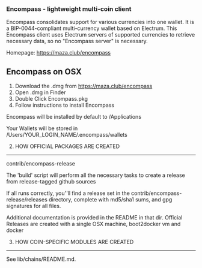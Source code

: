 ### Encompass - lightweight multi-coin client

Encompass consolidates support for various currencies into one wallet. It is a BIP-0044-compliant multi-currency wallet based on Electrum. This Encompass client uses Electrum servers of supported currencies to retrieve necessary data, so no "Encompass server" is necessary.

Homepage: https://maza.club/encompass
## Encompass on OSX

1. Download the .dmg from https://maza.club/encompass
2. Open .dmg in Finder
3. Double Click Encompass.pkg
4. Follow instructions to install Encompass

Encompass will be installed by default to /Applications

Your Wallets will be stored in /Users/YOUR_LOGIN_NAME/.encompass/wallets



2. HOW OFFICIAL PACKAGES ARE CREATED
------------------------------------

contrib/encompass-release

 
The 'build' script will perform all the necessary tasks to 
create a release from release-tagged github sources

If all runs correctly, you''ll find a release set in the 
contrib/encompass-release/releases directory, complete with 
md5/sha1 sums, and gpg signatures for all files. 

Additional documentation is provided in the README in that dir.
Official Releases are created with a single OSX machine, boot2docker vm and docker




3. HOW COIN-SPECIFIC MODULES ARE CREATED
----------------------------------------

See lib/chains/README.md.
